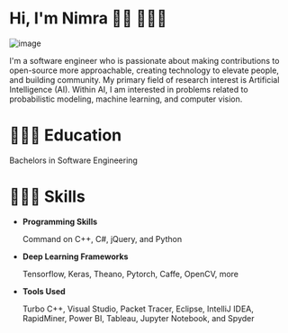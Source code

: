# Hi, I'm Nimra 👋🏾 👩🏾‍💻

![image](https://user-images.githubusercontent.com/66442603/136705673-150482f3-910e-442e-80b3-7206a61b908d.png)

I'm a software engineer who is passionate about making contributions to open-source more approachable, creating technology to elevate people, and building community. My primary field of research interest is Artificial Intelligence (AI). Within AI, I am interested in problems related to probabilistic modeling, machine learning, and computer vision. 

# 👩🏼‍🎓 Education

Bachelors in Software Engineering

# 👩🏼‍💻 **Skills**

- **Programming Skills**	

  Command on C++, C#, jQuery, and Python

- **Deep Learning Frameworks**

  Tensorflow, Keras, Theano, Pytorch, Caffe, OpenCV, more

- **Tools Used**

  Turbo C++, Visual Studio, Packet Tracer, Eclipse, IntelliJ IDEA, RapidMiner, Power BI, Tableau, Jupyter Notebook, and Spyder








